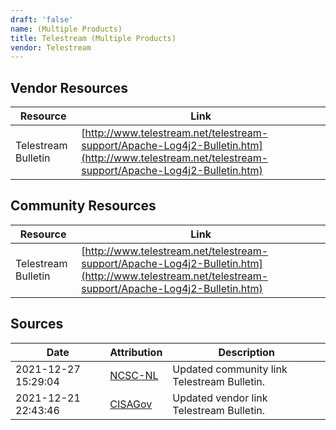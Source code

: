 ```yaml
---
draft: 'false'
name: (Multiple Products)
title: Telestream (Multiple Products)
vendor: Telestream
---
```


## Vendor Resources
| Resource | Link |
| --- | --- |
| Telestream Bulletin | [http://www.telestream.net/telestream-support/Apache-Log4j2-Bulletin.htm](http://www.telestream.net/telestream-support/Apache-Log4j2-Bulletin.htm) |

## Community Resources
| Resource | Link |
| --- | --- |
| Telestream Bulletin | [http://www.telestream.net/telestream-support/Apache-Log4j2-Bulletin.htm](http://www.telestream.net/telestream-support/Apache-Log4j2-Bulletin.htm) |


## Sources
| Date | Attribution | Description |
| --- | --- | --- |
| 2021-12-27 15:29:04 | [NCSC-NL](https://github.com/NCSC-NL/log4shell/blob/main/software/README.md) | Updated community link Telestream Bulletin.  |
| 2021-12-21 22:43:46 | [CISAGov](https://raw.githubusercontent.com/cisagov/log4j-affected-db/develop/README.md) | Updated vendor link Telestream Bulletin.  |
